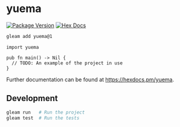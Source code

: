 # yuema

[![Package Version](https://img.shields.io/hexpm/v/yuema)](https://hex.pm/packages/yuema)
[![Hex Docs](https://img.shields.io/badge/hex-docs-ffaff3)](https://hexdocs.pm/yuema/)

```sh
gleam add yuema@1
```
```gleam
import yuema

pub fn main() -> Nil {
  // TODO: An example of the project in use
}
```

Further documentation can be found at <https://hexdocs.pm/yuema>.

## Development

```sh
gleam run   # Run the project
gleam test  # Run the tests
```
